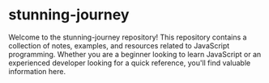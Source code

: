 # stunning-journey

Welcome to the stunning-journey repository! This repository contains a collection of notes, examples, and resources related to JavaScript programming. Whether you are a beginner looking to learn JavaScript or an experienced developer looking for a quick reference, you'll find valuable information here.
